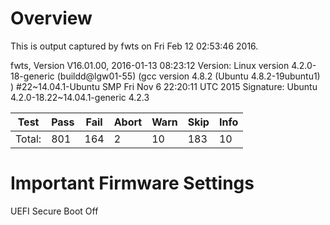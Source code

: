 # Overview

This is output captured by fwts on Fri Feb 12 02:53:46 2016.

fwts, Version V16.01.00, 2016-01-13 08:23:12
Version: Linux version 4.2.0-18-generic (buildd@lgw01-55) (gcc version 4.8.2 (Ubuntu 4.8.2-19ubuntu1) ) #22~14.04.1-Ubuntu SMP Fri Nov 6 22:20:11 UTC 2015
Signature: Ubuntu 4.2.0-18.22~14.04.1-generic 4.2.3


| Test           |Pass |Fail |Abort|Warn |Skip |Info |
|----------------|-----|-----|-----|-----|-----|-----|
| Total:         |  801|  164|    2|   10|  183|   10|

# Important Firmware Settings
UEFI 
Secure Boot Off
